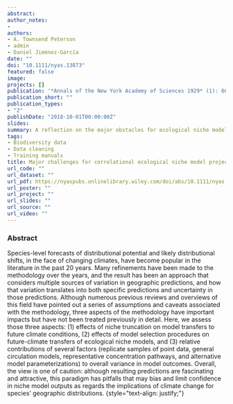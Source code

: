 ```yaml
---
abstract: 
author_notes:
-
authors:
- A. Townsend Peterson
- admin
- Daniel Jiménez‐García
date: ""
doi: "10.1111/nyas.13873"
featured: false
image:
projects: []
publication: '*Annals of the New York Academy of Sciences 1929* (1): 66-77'
publication_short: ""
publication_types:
- "2"
publishDate: "2018-10-01T00:00:00Z"
slides: 
summary: A reflection on the major obstacles for ecological niche modeling projections in future climate scenarios.
tags:
- Biodiversity data
- Data cleaning
- Training manuals
title: Major challenges for correlational ecological niche model projections to future climate conditions 
url_code: ""
url_dataset: ""
url_pdf: https://nyaspubs.onlinelibrary.wiley.com/doi/abs/10.1111/nyas.13873
url_poster: ""
url_project: ""
url_slides: ""
url_source: ""
url_video: ""
---
```


### Abstract

Species-level forecasts of distributional potential and likely distributional shifts, in the face of changing climates, have become popular in the literature in the past 20 years. Many refinements have been made to the methodology over the years, and the result has been an approach that considers multiple sources of variation in geographic predictions, and how that variation translates into both specific predictions and uncertainty in those predictions. Although numerous previous reviews and overviews of this field have pointed out a series of assumptions and caveats associated with the methodology, three aspects of the methodology have important impacts but have not been treated previously in detail. Here, we assess those three aspects: (1) effects of niche truncation on model transfers to future climate conditions, (2) effects of model selection procedures on future-climate transfers of ecological niche models, and (3) relative contributions of several factors (replicate samples of point data, general circulation models, representative concentration pathways, and alternative model parameterizations) to overall variance in model outcomes. Overall, the view is one of caution: although resulting predictions are fascinating and attractive, this paradigm has pitfalls that may bias and limit confidence in niche model outputs as regards the implications of climate change for species’ geographic distributions.
{style="text-align: justify;"}

<br>
